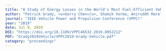 ```yaml
---
title: "A Study of Energy Losses in the World's Most Fuel-Efficient Vehicle"
author: "Patrick Grady, <u>Gerry Chen</u>, Shomik Verma, Aniruddh Marellapudi, Nico Hotz"
journal: "IEEE Vehicle Power and Propulsion Conference (VPPC)"
year: "2019"
date: Jul 9, 2019
DOI: "https://doi.org/10.1109/VPPC46532.2019.8952212"
PDF: "Grady2019Vehicle/VPPC2019-Grady-Vehicle.pdf"
category: "proceedings"
---
```


<!--- pages: "7173-7180" --->
<!--- DOI: "http://doi.org/10.1109/ICRA.2018.8463180" --->